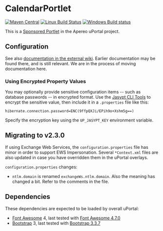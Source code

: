 # CalendarPortlet

[![Maven Central](https://maven-badges.herokuapp.com/maven-central/org.jasig.portlet/CalendarPortlet/badge.svg)](https://maven-badges.herokuapp.com/maven-central/org.jasig.portlet/CalendarPortlet)
[![Linux Build Status](https://travis-ci.org/Jasig/CalendarPortlet.svg?branch=master)](https://travis-ci.org/Jasig/CalendarPortlet)
[![Windows Build status](https://ci.appveyor.com/api/projects/status/d8e32yt07o12mg23/branch/master?svg=true)](https://ci.appveyor.com/project/ChristianMurphy/calendarportlet/branch/master)

This is a [Sponsored Portlet][] in the Apereo uPortal project.

## Configuration

See also [documentation in the external wiki][calendarportlet in confluence]. Earlier documentation may be found there, and is still relevant. We are in the process of moving documentation here.

### Using Encrypted Property Values

You may optionally provide sensitive configuration items -- such as database passwords -- in encrypted format. Use the [Jasypt CLI Tools](http://www.jasypt.org/cli.html) to encrypt the sensitive value, then include it in a `.properties` file like this:

```
hibernate.connection.password=ENC(9ffpQXJi/EPih9o+Xshm5g==)
```

Specify the encryption key using the `UP_JASYPT_KEY` environment variable.

## Migrating to v2.3.0

If using Exchange Web Services, the `configuration.properties` file has minor in order to support EWS Impersonation. Several `*Context.xml` files are also updated in case you have overridden them in the uPortal overlays.

`configuration.properties` changes:

* `ntlm.domain` is renamed `exchangeWs.ntlm.domain`. Also the meaning has changed a bit. Refer to the comments in the file.

[sponsored portlet]: https://wiki.jasig.org/display/PLT/Jasig+Sponsored+Portlets
[calendarportlet in confluence]: https://wiki.jasig.org/display/PLT/Calendar+Portlet

## Dependencies

These dependencies are expected to be loaded by overall uPortal:

* [Font Awesome][] 4, last tested with [Font Awesome 4.7.0][]
* [Bootstrap][] 3, last tested with [Bootstrap 3.3.7][]

[font awesome]: http://fontawesome.io/
[font awesome 4.7.0]: https://github.com/FortAwesome/Font-Awesome/releases/tag/v4.7.0
[bootstrap]: https://getbootstrap.com
[bootstrap 3.3.7]: https://getbootstrap.com/docs/3.3/
